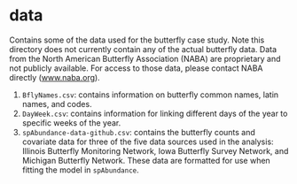 # data

Contains some of the data used for the butterfly case study. Note this directory does not currently contain any of the actual butterfly data. Data from the North American Butterfly Association (NABA) are proprietary and not publicly available. For access to those data, please contact NABA directly (www.naba.org).

1. `BflyNames.csv`: contains information on butterfly common names, latin names, and codes.
2. `DayWeek.csv`: contains information for linking different days of the year to specific weeks of the year.
3. `spAbundance-data-github.csv`: contains the butterfly counts and covariate data for three of the five data sources used in the analysis: Illinois Butterfly Monitoring Network, Iowa Butterfly Survey Network, and Michigan Butterfly Network. These data are formatted for use when fitting the model in `spAbundance`. 
